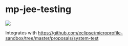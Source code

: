 # mp-jee-testing

[![](https://jitpack.io/v/testcontainers/mp-jee-testing.svg)](https://jitpack.io/#testcontainers/mp-jee-testing)

Integrates with https://github.com/eclipse/microprofile-sandbox/tree/master/proposals/system-test

